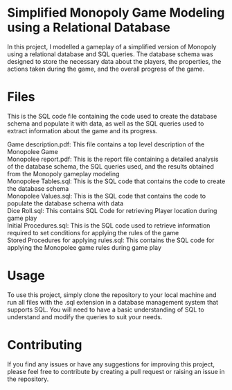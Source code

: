 
# Simplified Monopoly Game Modeling using a Relational Database
In this project, I modelled a gameplay of a simplified version of Monopoly using a relational database and SQL queries.
The database schema was designed to store the necessary data about the players, the properties, the actions taken during the game, and the overall progress of the game.

# Files
This is the SQL code file containing the code used to create the database schema and populate it with data, as well as the SQL queries used to extract information about the game and its progress.  

Game description.pdf: This file contains a top level description of the Monopolee Game<br>
Monopolee report.pdf: This is the report file containing a detailed analysis of the database schema, the SQL queries used, and the results obtained from the Monopoly gameplay modeling<br>
Monopolee Tables.sql: This is the SQL code that contains the code to create the database schema<br> 
Monopolee Values.sql: This is the SQL code that contains the code to populate the database schema with data<br>
Dice Roll.sql: This contains SQL Code for retrieving Player location during game play<br>
Initial Procedures.sql: This is the SQL code used to retrieve information required to set conditions for applying the rules of the game<br>
Stored Procedures for applying rules.sql: This contains the SQL code for applying the Monopolee game rules during game play

# Usage
To use this project, simply clone the repository to your local machine and run all files with the .sql extension in a database management system that supports SQL. You will need to have a basic understanding of SQL to understand and modify the queries to suit your needs.

# Contributing
If you find any issues or have any suggestions for improving this project, please feel free to contribute by creating a pull request or raising an issue in the repository.
